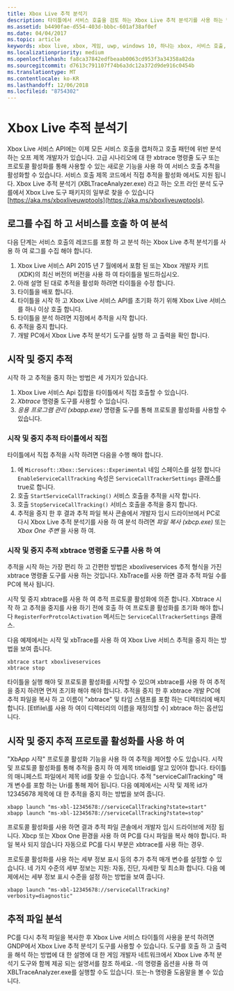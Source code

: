 ```yaml
---
title: Xbox Live 추적 분석기
description: 타이틀에서 서비스 호출을 검토 하는 Xbox Live 추적 분석기를 사용 하는 방법을 알아봅니다.
ms.assetid: b4490fae-d554-403d-bbbc-601af38af0ef
ms.date: 04/04/2017
ms.topic: article
keywords: xbox live, xbox, 게임, uwp, windows 10, 하나는 xbox, 서비스 호출, 테스트, 추적 분석기
ms.localizationpriority: medium
ms.openlocfilehash: fa8ca37842edfbeaab0063cd953f3a34358a82da
ms.sourcegitcommit: d7613c791107f74b6a3dc12a372d9de916c0454b
ms.translationtype: MT
ms.contentlocale: ko-KR
ms.lasthandoff: 12/06/2018
ms.locfileid: "8754302"
---
```

# <a name="xbox-live-trace-analyzer"></a>Xbox Live 추적 분석기

Xbox Live 서비스 API에는 이제 모든 서비스 호출을 캡처하고 호출 패턴에 위반 분석 하는 오프 제목 개발자가 있습니다. 고급 시나리오에 대 한 xbtrace 명령줄 도구 또는 프로토콜 활성화를 통해 사용할 수 있는 새로운 기능을 사용 하 여 서비스 호출 추적을 활성화할 수 있습니다. 서비스 호출 제목 코드에서 직접 추적을 활성화 에서도 지원 됩니다. Xbox Live 추적 분석기 (XBLTraceAnalyzer.exe) 라고 하는 오프 라인 분석 도구를에서 Xbox Live 도구 패키지의 일부로 찾을 수 있습니다 [https://aka.ms/xboxliveuwptools](https://aka.ms/xboxliveuwptools).


## <a name="gather-logs-and-analyze-the-service-calls"></a>로그를 수집 하 고 서비스를 호출 하 여 분석

다음 단계는 서비스 호출의 레코드를 포함 하 고 분석 하는 Xbox Live 추적 분석기를 사용 하 여 로그를 수집 해야 합니다.

1.  Xbox Live 서비스 API 2015 년 7 월에에서 포함 된 또는 Xbox 개발자 키트 (XDK)의 최신 버전의 버전을 사용 하 여 타이틀을 빌드하십시오.
2.  아래 설명 된 대로 추적을 활성화 하려면 타이틀을 수정 합니다.
3.  타이틀을 배포 합니다.
4.  타이틀을 시작 하 고 Xbox Live 서비스 API를 초기화 하기 위해 Xbox Live 서비스를 하나 이상 호출 합니다.
5.  타이틀을 분석 하려면 지점에서 추적을 시작 합니다.
6.  추적을 중지 합니다.
7.  개발 PC에서 Xbox Live 추적 분석기 도구를 실행 하 고 출력을 확인 합니다.

## <a name="starting-and-stopping-tracing"></a>시작 및 중지 추적

시작 하 고 추적을 중지 하는 방법은 세 가지가 있습니다.

1.  Xbox Live 서비스 Api 집합을 타이틀에서 직접 호출할 수 있습니다.
2.  *Xbtrace* 명령줄 도구를 사용할 수 있습니다.
3.  *응용 프로그램 관리 (xbapp.exe)* 명령줄 도구를 통해 프로토콜 활성화를 사용할 수 있습니다.


### <a name="starting-and-stopping-tracing-directly-from-your-title"></a>시작 및 중지 추적 타이틀에서 직접

타이틀에서 직접 추적을 시작 하려면 다음을 수행 해야 합니다.

1.  에 `Microsoft::Xbox::Services::Experimental` 네임 스페이스를 설정 합니다 `EnableServiceCallTracking` 속성은 `ServiceCallTrackerSettings` 클래스를 true로 합니다.
2.  호출 `StartServiceCallTracking()` 서비스 호출을 추적을 시작 합니다.
3.  호출 `StopServiceCallTracking()` 서비스 호출을 추적을 중지 합니다.
4.  추적을 중지 한 후 결과 추적 파일 복사 콘솔에서 개발자 임시 드라이브에서 PC로 다시 Xbox Live 추적 분석기를 사용 하 여 분석 하려면 *파일 복사 (xbcp.exe)* 또는 *Xbox One 주변* 을 사용 하 여.

### <a name="starting-and-stopping-tracing-by-using-the-xbtrace-command-line-tool"></a>시작 및 중지 추적 xbtrace 명령줄 도구를 사용 하 여

추적을 시작 하는 가장 편리 하 고 간편한 방법은 xboxliveservices 추적 형식을 가진 xbtrace 명령줄 도구를 사용 하는 것입니다. XbTrace를 사용 하면 결과 추적 파일 수를 PC에 복사 됩니다.

시작 및 중지 xbtrace를 사용 하 여 추적 프로토콜 활성화에 의존 합니다. Xbtrace 시작 하 고 추적을 중지를 사용 하기 전에 호출 하 여 프로토콜 활성화를 초기화 해야 합니다 `RegisterForProtcolActivation` 메서드는 `ServiceCallTrackerSettings` 클래스.

다음 예제에서는 시작 및 xbTrace를 사용 하 여 Xbox Live 서비스 추적을 중지 하는 방법을 보여 줍니다.

    xbtrace start xboxliveservices
    xbtrace stop


타이틀을 실행 해야 및 프로토콜 활성화를 시작할 수 있으며 xbtrace를 사용 하 여 추적을 중지 하려면 먼저 초기화 해야 해야 합니다. 추적을 중지 한 후 xbtrace 개발 PC에 추적 파일을 복사 하 고 이름이 "xbtrace" 및 타임 스탬프를 포함 하는 디렉터리에 배치 합니다. \[Etlfile\를 사용 하 여이 디렉터리의 이름을 재정의할 수] xbtrace 하는 옵션입니다.

<a name="starting-and-stopping-tracing-by-using-protocol-activation"></a>시작 및 중지 추적 프로토콜 활성화를 사용 하 여
----------------------------------------------------------
"XbApp 시작" 프로토콜 활성화 기능을 사용 하 여 추적을 제어할 수도 있습니다. 시작 및 프로토콜 활성화를 통해 추적을 중지 하 여 제목 titleid를 알고 있어야 합니다. 타이틀의 매니페스트 파일에서 제목 id를 찾을 수 있습니다. 추적 "serviceCallTracking" 매개 변수를 포함 하는 Uri를 통해 제어 됩니다. 다음 예제에서는 시작 및 제목 id가 12345678 제목에 대 한 추적을 중지 하는 방법을 보여 줍니다.

    xbapp launch "ms-xbl-12345678://serviceCallTracking?state=start"
    xbapp launch "ms-xbl-12345678://serviceCallTracking?state=stop"

프로토콜 활성화를 사용 하면 결과 추적 파일 콘솔에서 개발자 임시 드라이브에 저장 됩니다. Xbcp 또는 Xbox One 환경을 사용 하 여 PC를 다시 파일을 복사 해야 합니다. 파일 복사 되지 않습니다 자동으로 PC를 다시 부분은 xbtrace를 사용 하는 경우.

프로토콜 활성화를 사용 하는 세부 정보 표시 등의 추가 추적 매개 변수를 설정할 수 있습니다. 네 가지 수준의 세부 정보는 지원: 자동, 진단, 자세한 및 최소화 합니다. 다음 예제에서는 세부 정보 표시 수준을 설정 하는 방법을 보여 줍니다.

    xbapp launch "ms-xbl-12345678://serviceCallTracking?verbosity=diagnostic"

## <a name="analyze-the-trace-file"></a>추적 파일 분석

PC를 다시 추적 파일을 복사한 후 Xbox Live 서비스 타이틀의 사용을 분석 하려면 GNDP에서 Xbox Live 추적 분석기 도구를 사용할 수 있습니다. 도구를 호출 하 고 출력을 해석 하는 방법에 대 한 설명에 대 한 게임 개발자 네트워크에서 Xbox Live 추적 분석기 도구와 함께 제공 되는 설명서를 참조 하세요. -의 명령줄 옵션을 사용 하 여 XBLTraceAnalyzer.exe를 실행할 수도 있습니다. 또는-h 명령줄 도움말을 볼 수 있습니다.
